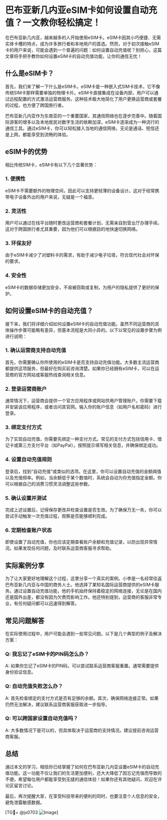 # 巴布亚新几内亚eSIM卡如何设置自动充值？一文教你轻松搞定！

在巴布亚新几内亚，越来越多的人开始使用eSIM卡。eSIM卡因其小巧便捷、无需实体卡槽的特点，成为许多旅行者和本地用户的首选。然而，对于初次接触eSIM卡的用户来说，可能会遇到一个普遍的问题：如何设置自动充值呢？别担心，这篇文章将手把手教你如何设置eSIM卡的自动充值功能，让你的通信无忧！

## 什么是eSIM卡？

首先，我们来了解一下什么是eSIM卡。eSIM卡是一种嵌入式SIM卡技术，它不像传统SIM卡那样需要单独的物理卡片。eSIM卡直接集成在设备内部，用户可以通过远程配置的方式激活运营商服务。这种技术极大地简化了用户更换运营商或套餐的过程，也方便了跨国旅行者。

巴布亚新几内亚作为东南亚的一个重要国家，其通信网络也在逐步完善中。随着国际游客的增多以及本地居民对数字生活的依赖加深，eSIM卡逐渐成为一种流行的通信工具。通过eSIM卡，你可以轻松接入当地的通信网络，无论是通话、短信还是上网，都能享受到流畅的体验。

## eSIM卡的优势

相比传统SIM卡，eSIM卡有以下几个显著优势：

### 1. **便携性**
eSIM卡不需要额外的物理空间，因此可以支持更轻薄的设备设计。这对于经常携带电子设备外出的用户来说，无疑是一个福音。

### 2. **灵活性**
用户可以通过在线平台随时更改运营商和套餐计划，无需亲自到营业厅办理手续。这对于跨国旅行者尤其重要，因为他们可以根据目的地快速切换网络。

### 3. **环保友好**
由于eSIM卡减少了对塑料卡的需求，有助于减少电子垃圾，符合现代社会对环保的要求。

### 4. **安全性**
eSIM卡的数据存储更加安全，不易被窃取或复制，为用户的隐私提供了更好的保护。

## 如何设置eSIM卡的自动充值？

接下来，我们将详细介绍如何设置eSIM卡的自动充值功能。虽然不同运营商的具体操作步骤可能略有差异，但基本流程是大同小异的。以下以常见的设置步骤为例进行说明：

### 1. **确认运营商支持自动充值**

首先，你需要确认你所使用的eSIM卡是否支持自动充值功能。大多数主流运营商都提供这项服务，但最好在购买前咨询清楚。如果你已经拥有eSIM卡，可以在运营商的官方网站或客服热线查询相关信息。

### 2. **登录运营商账户**

通常情况下，运营商会提供一个官方应用程序或网站供用户管理账户。你需要下载并安装该应用程序，或者访问其官网。输入你的账户信息（如用户名和密码）进行登录。

### 3. **绑定支付方式**

为了实现自动充值，你需要先绑定一种支付方式。常见的支付方式包括信用卡、借记卡或第三方支付平台（如PayPal）。按照提示填写相关信息，并确保绑定成功。

### 4. **设置自动充值规则**

登录后，找到“自动充值”或类似的选项。在这里，你可以设置自动充值的金额阈值以及充值频率。例如，当余额低于某个数值时，系统会自动为你充值指定金额。你可以根据自己的消费习惯灵活调整这些参数。

### 5. **确认设置并测试**

完成上述设置后，记得保存更改并检查设置是否生效。为了确保万无一失，你可以尝试手动触发一次充值过程，观察是否能够顺利完成。

### 6. **定期检查账户状态**

即使设置了自动充值，你也应该定期查看账户余额和充值记录，以防出现异常情况。如果发现任何问题，及时联系运营商客服寻求帮助。

## 实际案例分享

为了让大家更好地理解这个过程，这里分享一个真实的案例。小李是一名经常往返巴布亚新几内亚与中国的商务人士。他选择了某知名国际运营商提供的eSIM卡服务。通过设置自动充值功能，他的手机始终保持着稳定的网络连接，无论是在国内还是国外出差，都没有因为欠费而影响工作。他还特别提到，运营商的客服非常专业，有任何疑问都可以迅速得到解答。

## 常见问题解答

在实际使用过程中，用户可能会遇到一些常见问题。以下是几个典型的例子及解决方案：

### Q: 我忘记了eSIM卡的PIN码怎么办？
A: 如果你忘记了eSIM卡的PIN码，可以尝试联系运营商客服重置。通常需要提供身份验证信息。

### Q: 自动充值失败怎么办？
A: 首先检查绑定的支付方式是否有足够的余额。其次，确保网络连接正常。如果仍然无法解决，建议联系运营商客服获取进一步指导。

### Q: 可以跨国家设置自动充值吗？
A: 大多数情况下是可以的，但具体取决于运营商的支持情况。建议提前咨询运营商客服。

## 总结

通过本文的学习，相信你已经掌握了如何在巴布亚新几内亚设置eSIM卡的自动充值功能。这一功能不仅让我们的生活更加便利，还大大降低了因忘记充值而导致的不便。希望每位用户都能享受到无缝的通信体验！如果你还有其他疑问，欢迎在评论区留言讨论。

最后，再次提醒大家，在享受科技带来的便利的同时，也要注意个人信息的安全，避免泄露敏感数据。

[TG💪+ @jx0703 ![Image](https://github.com/user-attachments/assets/dbca1d08-cadb-493c-b0ec-ad6f7a83f270)]